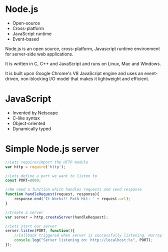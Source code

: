 # Node.js

* Open-source
* Cross-platform
* JavaScript runtime
* Event-based

Node.js is an open source, cross-platform, Javascript runtime environment for server-side web applications.

It is written in C, C++ and JavaScript and runs on Linux, Mac and Windows.

It is built upon Google Chrome's V8 JavaScript engine and uses an event-driven, non-blocking I/O model that makes it lightweight and efficient.


# JavaScript

* Invented by Netscape
* C-like syntax
* Object-oriented
* Dynamically typed


# Simple Node.js server

```js
//Lets require/import the HTTP module
var http = require('http');

//Lets define a port we want to listen to
const PORT=8080; 

//We need a function which handles requests and send response
function handleRequest(request, response){
    response.end('It Works!! Path Hit: ' + request.url);
}

//Create a server
var server = http.createServer(handleRequest);

//Lets start our server
server.listen(PORT, function(){
    //Callback triggered when server is successfully listening. Hurray!
    console.log("Server listening on: http://localhost:%s", PORT);
});
```
